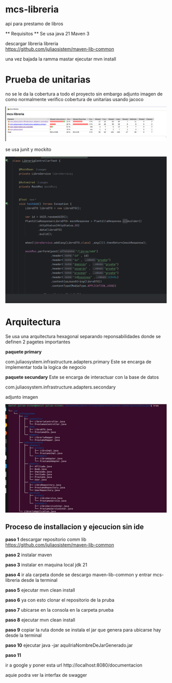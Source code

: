 # mcs-libreria
api para prestamo de  libros 

** Requisitos **
Se usa java 21
Maven 3

 descargar libreria libreria  
 https://github.com/juliaosistem/maven-lib-common

una vez bajada la ramma mastar ejecutar mvn install 

# Prueba de unitarias 

 no se le da la cobertura a todo el proyecto sin embargo adjunto imagen de como normalmente verifico cobertura de unitarias   usando jacoco 

 ![Texto alternativo](https://github.com/Farius-red/mcs-libreria/blob/master/imgDocumentacion/jacoco1.png)


 se usa junit y mockito 

 ![Texto alternativo](https://github.com/Farius-red/mcs-libreria/blob/master/imgDocumentacion/unitaria.png)


# Arquitectura

Se usa una arquitectura hexagonal separando reponsabilidades 
donde se definen  2 pagetes  importantes  


**paquete primary**

com.juliaosystem.infrastructure.adapters.primary
Este se encarga de implementar toda la logica de negocio

**paquete secundary**
Este se encarga de interactuar con la base de datos

com.juliaosystem.infrastructure.adapters.secondary


 adjunto imagen 

 ![Texto alternativo](https://github.com/Farius-red/mcs-libreria/blob/master/imgDocumentacion/Arquitectura.png)



## Proceso de installacion y ejecucion sin ide

**paso 1**  descargar repositorio comm lib 
   https://github.com/juliaosistem/maven-lib-common

**paso 2**  instalar maven 

**paso 3**  instalar en maquina local jdk 21

**paso 4**    ir ala carpeta  donde se descargo maven-lib-common 
 y entrar mcs-libreria desde la terminal 

**paso 5**  ejecutar mvn clean  install 


**paso 6** ya con esto clonar el repositorio de la pruba 


**paso 7**  ubicarse en la consola en la carpeta prueba

**paso 8**  ejecutar mvn clean  install 

**paso 9**  copiar la ruta donde se instala el jar que genera para ubicarse hay desde la terminal  

**paso 10**  ejecutar 
  java -jar aquiIriaNombreDeJarGenerado.jar


 

 **paso 11**
  

ir a google y poner esta url
http://localhost:8080/documentacion

aquie podra ver la interfax de swagger 


